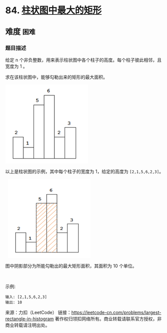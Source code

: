 # 84. [柱状图中最大的矩形](https://leetcode-cn.com/problems/largest-rectangle-in-histogram/)  
<font size=5> 难度 `困难` </font>
---

### 题目描述

给定 n 个非负整数，用来表示柱状图中各个柱子的高度。每个柱子彼此相邻，且宽度为 1 。

求在该柱状图中，能够勾勒出来的矩形的最大面积。

<img src="https://github.com/Mathstarry/Leetcode/blob/master/problems/0084_largestRectangleArea/img/84_pic1.png" width = "260" height = "250" alt="" align=center />


以上是柱状图的示例，其中每个柱子的宽度为 1，给定的高度为 `[2,1,5,6,2,3]`。

 
<img src="https://github.com/Mathstarry/Leetcode/blob/master/problems/0084_largestRectangleArea/img/84_pic2.png" width = "260" height = "250" alt="" align=center />

图中阴影部分为所能勾勒出的最大矩形面积，其面积为 10 个单位。

 

示例:
```
输入: [2,1,5,6,2,3]
输出: 10
```
来源：力扣（LeetCode）
链接：https://leetcode-cn.com/problems/largest-rectangle-in-histogram
著作权归领扣网络所有。商业转载请联系官方授权，非商业转载请注明出处。
